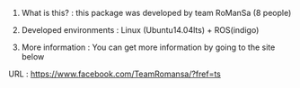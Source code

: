 1. What is this? :
this package was developed by team RoManSa (8 people)

2. Developed environments : 
Linux (Ubuntu14.04lts) + ROS(indigo)

3. More information :
You can get more information by going to the site below

URL : https://www.facebook.com/TeamRomansa/?fref=ts









